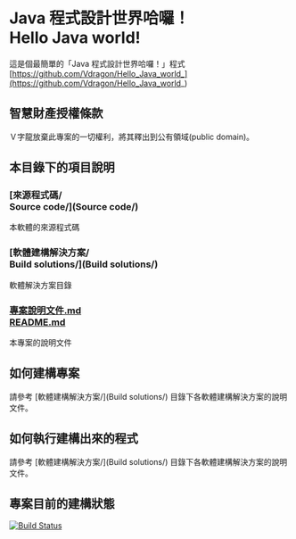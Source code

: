 # Java 程式設計世界哈囉！<br />Hello Java world!
這是個最簡單的「Java 程式設計世界哈囉！」程式  
[https://github.com/Vdragon/Hello_Java_world_](https://github.com/Vdragon/Hello_Java_world_)

## 智慧財產授權條款
Ｖ字龍放棄此專案的一切權利，將其釋出到公有領域(public domain)。

## 本目錄下的項目說明
### [來源程式碼/<br />Source code/](Source code/)
本軟體的來源程式碼

### [軟體建構解決方案/<br />Build solutions/](Build solutions/)
軟體解決方案目錄

### [專案說明文件.md<br />README.md](README.md)
本專案的說明文件

## 如何建構專案
請參考 [軟體建構解決方案/](Build solutions/) 目錄下各軟體建構解決方案的說明文件。

## 如何執行建構出來的程式
請參考 [軟體建構解決方案/](Build solutions/) 目錄下各軟體建構解決方案的說明文件。

## 專案目前的建構狀態
[![Build Status](https://travis-ci.org/Vdragon/Hello_Java_world_.svg)](https://travis-ci.org/Vdragon/Hello_Java_world_)
